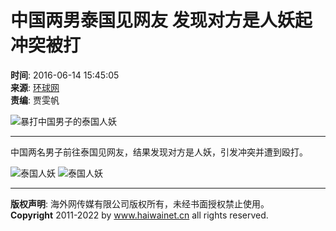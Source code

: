 # 中国两男泰国见网友 发现对方是人妖起冲突被打

**时间**: 2016-06-14 15:45:05  
**来源**: [环球网](http://news.qq.com/a/20160614/045703.htm#p=1)  
**责编**: 贾雯帆  

![暴打中国男子的泰国人妖](http://images.haiwainet.cn/20160614/1465890325498111.jpg "点击进入下一页")

---

中国两名男子前往泰国见网友，结果发现对方是人妖，引发冲突并遭到殴打。

![泰国人妖](//statics.haiwainet.cn/tpl/2015-10-30/images/app-n.jpg)
![泰国人妖](//statics.haiwainet.cn/tpl/2015-10-30/images/wap.jpg)

--- 

**版权声明**: 海外网传媒有限公司版权所有，未经书面授权禁止使用。  
**Copyright** 2011-2022 by www.haiwainet.cn all rights reserved.